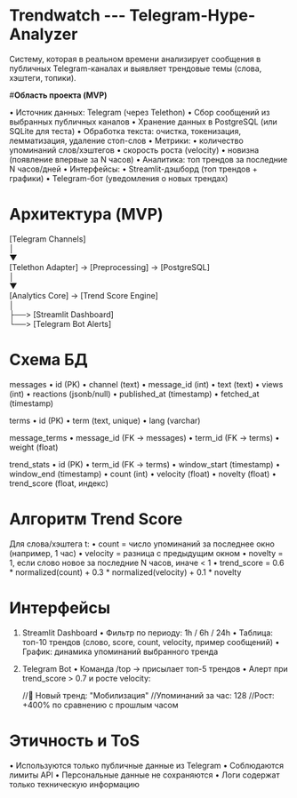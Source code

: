 # Trendwatch --- Telegram-Hype-Analyzer
Cистему, которая в реальном времени анализирует сообщения в публичных Telegram-каналах и выявляет трендовые темы (слова, хэштеги, топики).


#**Область проекта (MVP)**
    
 • Источник данных: Telegram (через Telethon)
 • Сбор сообщений из выбранных публичных каналов
 • Хранение данных в PostgreSQL (или SQLite для теста)
 • Обработка текста: очистка, токенизация, лемматизация, удаление стоп-слов
 • Метрики:
 • количество упоминаний слов/хэштегов
 • скорость роста (velocity)
 • новизна (появление впервые за N часов)
 • Аналитика: топ трендов за последние N часов/дней
 • Интерфейсы:
 • Streamlit-дэшборд (топ трендов + графики)
 • Telegram-бот (уведомления о новых трендах)


# **Архитектура (MVP)**

[Telegram Channels]  
      │  
      ▼  
 [Telethon Adapter] → [Preprocessing] → [PostgreSQL]  
      │  
      ▼  
 [Analytics Core] → [Trend Score Engine]  
      │  
      ├──> [Streamlit Dashboard]  
      └──> [Telegram Bot Alerts]  


# **Схема БД**

messages
 • id (PK)
 • channel (text)
 • message_id (int)
 • text (text)
 • views (int)
 • reactions (jsonb/null)
 • published_at (timestamp)
 • fetched_at (timestamp)

terms
 • id (PK)
 • term (text, unique)
 • lang (varchar)

message_terms
 • message_id (FK → messages)
 • term_id (FK → terms)
 • weight (float)

trend_stats
 • id (PK)
 • term_id (FK → terms)
 • window_start (timestamp)
 • window_end (timestamp)
 • count (int)
 • velocity (float)
 • novelty (float)
 • trend_score (float, индекс)


# **Алгоритм Trend Score**

Для слова/хэштега t:
 • count = число упоминаний за последнее окно (например, 1 час)
 • velocity = разница с предыдущим окном
 • novelty = 1, если слово новое за последние N часов, иначе < 1
 • trend_score = 0.6 * normalized(count) + 0.3 * normalized(velocity) + 0.1 * novelty


# **Интерфейсы**

1. Streamlit Dashboard
 • Фильтр по периоду: 1h / 6h / 24h
 • Таблица: топ-10 трендов (слово, score, count, velocity, пример сообщений)
 • График: динамика упоминаний выбранного тренда

2. Telegram Bot
 • Команда /top → присылает топ-5 трендов
 • Алерт при trend_score > 0.7 и росте velocity:

    //🚀 Новый тренд: "Мобилизация"
    //Упоминаний за час: 128
    //Рост: +400% по сравнению с прошлым часом


# **Этичность и ToS**

 • Используются только публичные данные из Telegram
 • Соблюдаются лимиты API
 • Персональные данные не сохраняются
 • Логи содержат только техническую информацию

